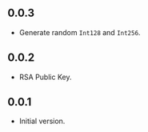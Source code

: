 ## 0.0.3

- Generate random `Int128` and `Int256`.

## 0.0.2

- RSA Public Key.

## 0.0.1

- Initial version.
